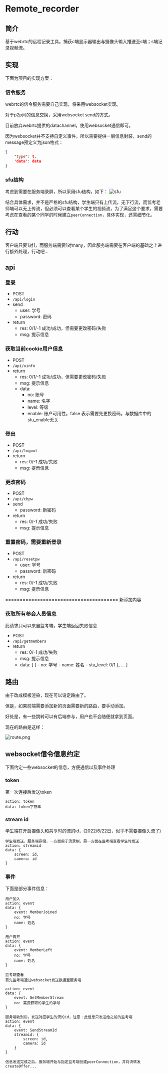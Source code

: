 # Remote_recorder
## 简介
基于webrtc的远程记录工具。捕获c端显示器输出与摄像头输入推送至s端；s端记录视频流。

## 实现
下面为项目的实现方案：

### 信令服务
webrtc的信令服务需要自己实现，将采用websocket实现。

对于p2p间的信息交换，采用websocket send的方式。

目前放弃webrtc提供的datachannel，使用websocket通信即可。

因为websocket并不支持自定义事件，所以需要提供一层信息封装，send的message预定义为json格式：
```json
{
    "type": t,
    'data': data
}
```

### sfu结构
考虑到需要在服务端录屏，所以采用sfu结构，如下：
![sfu](readme_img/sfu.PNG)

结合具体需求，并不是严格的sfu结构，学生端只有上传流，无下行流，而监考老师端可以无上传流，但必须可以查看某个学生的视频流，为了满足这个要求，需要考虑在查看的某个同学的时候建立`peerConnection`，具体实现，还需细节化。

## 行动
客户端只要1对1，而服务端需要1对many，因此服务端需要在客户端的基础之上进行额外处理，行动吧...

## api

### 登录

- POST
- `/api/login`
- send
	- user: 学号
	- password: 密码
- return
	- res: 0/1/-1 成功/成功，但需要更改密码/失败
	- msg: 提示信息

### 获取当前cookie用户信息

- POST
- `/api/uinfo`
- return
	- res: 0/1/-1 成功/成功，但需要更改密码/失败
	- msg: 提示信息
	- data:
		- no: 账号
		- name: 名字
		- level: 等级
		- enable: 账户可用性。false 表示需要先更换密码。与数据库中的stu_enable无关

### 登出

- POST
- `/api/logout`
- return
	- res: 0/-1 成功/失败
	- msg: 提示信息

### 更改密码

- POST
- `/api/chpw`
- send
	- password: 新密码
- return
	- res: 0/-1 成功/失败
	- msg: 提示信息

### 重置密码，需要重新登录

- POST
- `/api/resetpw`
	- user: 学号
	- password: 新密码
- return
	- res: 0/-1 成功/失败
	- msg: 提示信息

=======================================
新添加内容

### 获取所有参会人员信息
此请求只可以来自监考端，学生端返回失败信息

- POST
- `/api/getmembers`
- return
	- res: 0/-1 成功/失败
	- msg: 提示信息
	- data: [
		{
			- no: 学号
			- name: 姓名
			- stu_level: 0/1 
		},
		...
	]


## 路由

由于改成模板渲染，现在可以设定路由了。

但是，如果前端需要添加新的页面需要新的路由，要手动添加。

好处是，有一些跳转可以有后端参与，用户也不会随便就拿到页面。

现在的路由是这样：

![route.png](readme_img/route.png)


## websocket信令信息约定
下面约定一些websocket的信息，方便通信以及事件处理

### token
第一次连接后发送token

```
action: token
data: token字符串
```

### stream id 
学生端在开启摄像头和共享时的流的id，(2022/6/22日，似乎不需要摄像头流了)

```
学生端发送，服务端存储，一方面用于流录制，另一方面在监考端查看学生时发送
action: streamid
data: {
	screen: id,
	camera: id
}
```

### 事件
下面是部分事件信息：

```
用户加入
action: event
data: {
	event: MemberJoined
	no: 学号
	name: 姓名
}

用户离开
action: event
data: {
	event: MemberLeft
	no: 学号
	name: 姓名
}

监考端查看
首先监考端通过websocket发送数据至服务端

action: event
data: {
	event: GetMemberStream
	no: 需要获取的学生的学号
}

服务端收到后，发送对应学生的流的id，注意：此信息只发送给之前的监考端
action: event
data: {
	event: SendStreamId 
	streamid: {
		screen: id,
		camera: id
	}
}

信息发送完成之后，服务端开始与指定监考端创建peerConnection，并将流转发
createOffer...

```

